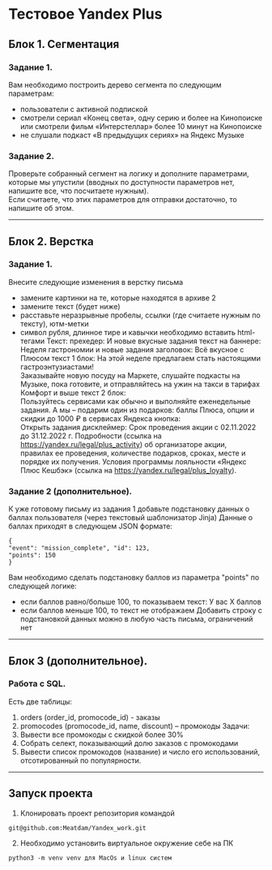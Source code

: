 # Тестовое Yandex Plus

## Блок 1. Сегментация
### Задание 1.
Вам необходимо построить дерево сегмента по следующим параметрам:<br>
- пользователи с активной подпиской
- смотрели сериал «Конец света», одну серию и более на Кинопоиске или смотрели
фильм «Интерстеллар» более 10 минут на Кинопоиске
- не слушали подкаст «В предыдущих сериях» на Яндекс Музыке
### Задание 2.
Проверьте собранный сегмент на логику и дополните параметрами, которые мы упустили (вводных по доступности параметров нет, напишите все, что посчитаете нужным).<br>
Если считаете, что этих параметров для отправки достаточно, то напишите об этом.<br>
_____
## Блок 2. Верстка
### Задание 1.
Внесите следующие изменения в верстку письма
- замените картинки на те, которые находятся в архиве 2
- замените текст (будет ниже)
- расставьте неразрывные пробелы, ссылки (где считаете нужным по тексту), ютм-метки
- символ рубля, длинное тире и кавычки необходимо вставить html-тегами
Текст:
прехедер: И новые вкусные задания текст на баннере: Неделя гастрономии и
новые задания заголовок: Всё вкусное с Плюсом текст 1 блок: На этой неделе предлагаем стать настоящими гастроэнтузиастами!<br>
Заказывайте новую посуду на Маркете, слушайте подкасты на Музыке, пока готовите, и отправляйтесь на ужин на такси в тарифах Комфорт и выше текст 2 блок:<br>
Пользуйтесь сервисами как обычно и выполняйте еженедельные задания. А мы – подарим один из подарков: баллы Плюса, опции и скидки до 1000 ₽ в сервисах Яндекса кнопка:<br>
Открыть задания дисклеймер: Срок проведения акции с 02.11.2022 до 31.12.2022 г. Подробности (ссылка на https://yandex.ru/legal/plus_activity) об организаторе акции,<br>
правилах ее проведения, количестве подарков, сроках, месте и порядке их получения. Условия программы лояльности «Яндекс Плюс Кешбэк» (ссылка на https://yandex.ru/legal/plus_loyalty).
### Задание 2 (дополнительное).
К уже готовому письму из задания 1 добавьте подстановку данных о баллах пользователя (через текстовый шаблонизатор Jinja) Данные о баллах приходят в следующем JSON формате:
```
{
"event": "mission_complete", "id": 123,
"points": 150
}
```
Вам необходимо сделать подстановку баллов из параметра "points" по следующей логике:
- если баллов равно/больше 100, то показываем текст: У вас Х баллов
- если баллов меньше 100, то текст не отображаем
Добавить строку с подстановкой данных можно в любую часть письма, ограничений нет
______
## Блок 3 (дополнительное).
### Работа с SQL.
Есть две таблицы:
1. orders (order_id, promocode_id) - заказы
2. promocodes (promocode_id, name, discount) – промокоды
Задачи:
1. Вывести все промокоды с скидкой более 30%
2. Собрать селект, показывающий долю заказов с промокодами
3. Вывести список промокодов (название) и число его использований, отсотированный по популярности.
_____
## Запуск проекта 
1. Клонировать проект репозитория командой 
```
git@github.com:Meatdam/Yandex_work.git
```
2. Необходимо установить виртуальное окружение себе на ПК
```
python3 -m venv venv для MacOs и linux систем
```
